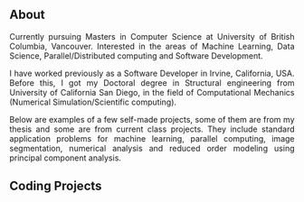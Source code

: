 
## About
<div style="text-align: justify">
Currently pursuing Masters in Computer Science at University of British Columbia, Vancouver. Interested in the areas of Machine Learning, Data Science, Parallel/Distributed computing and Software Development.

I have worked previously as a Software Developer in Irvine, California, USA. Before this, I got my Doctoral degree in Structural engineering from University of California San Diego, in the field of Computational Mechanics (Numerical Simulation/Scientific computing).

Below are examples of a few self-made projects, some of them are from my thesis and some are from current class projects. They include standard application problems for machine learning, parallel computing, image segmentation, numerical analysis and reduced order modeling using principal component analysis. 
</div>

## Coding Projects


